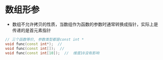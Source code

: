 # 数组形参

- 数组不允许拷贝的性质，当数组作为函数的参数时通常转换成指针，实际上是传递的是首元素指针

```c++
// 三个函数等价, 参数类型都是const int *
void func(const int*);  // 
void func(const int[]);  //  
void func(const int[10]);  //  维度10没有影响
```